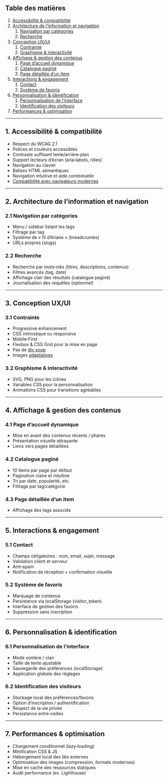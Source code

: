 ## Table des matières

1. [Accessibilité & compatibilité](#11-accessibilit%C3%A9--compatibilit%C3%A9)  
2. [Architecture de l’information et navigation](#2-architecture-de-linformation-et-navigation)  
   1. [Navigation par catégories](#21-navigation-par-catégories)  
   2. [Recherche](#22-recherche)  
3. [Conception UX/UI](#3-conception-uxui)  
   1. [Contrainte](#31-contrainte)  
   2. [Graphisme & interactivité](#32-graphisme--interactivit%C3%A9)  
4. [Affichage & gestion des contenus](#4-affichage--gestion-des-contenus)  
   1. [Page d’accueil dynamique](#41-page-daccueil-dynamique)  
   2. [Catalogue paginé](#42-catalogue-pagin%C3%A9)  
   3. [Page détaillée d’un item](#43-page-détaillée-dun-item)  
5. [Interactions & engagement](#5-interactions--engagement)  
   1. [Contact](#51-contact)  
   2. [Système de favoris](#52-système-de-favoris)  
6. [Personnalisation & identification](#6-personnalisation--identification)  
   1. [Personnalisation de l’interface](#61-personnalisation-de-linterface)  
   2. [Identification des visiteurs](#62-identification-des-visiteurs)  
7. [Performances & optimisation](#7-performances--optimisation)  

---

## 1. Accessibilité & compatibilité  
- Respect du WCAG 2.1  
- Polices et couleurs accessibles  
- Contraste suffisant texte/arrière‑plan  
- Support lecteurs d’écran (aria‑labels, rôles)  
- Navigation au clavier  
- Balises HTML sémantiques  
- Navigation intuitive et aide contextuelle  
- [Compatibilité avec navigateurs modernes](/more/browser_compatibility.md)  

---

## 2. Architecture de l’information et navigation

### 2.1 Navigation par catégories  
- Menu / sidebar listant les tags  
- Filtrage par tag  
- Système de « fil d’Ariane » (breadcrumbs)  
- URLs propres (slugs)  

### 2.2 Recherche  
- Recherche par mots‑clés (titres, descriptions, contenus)  
- Filtres avancés (tag, date)  
- Affichage clair des résultats (catalogue paginé)  
- Journalisation des requêtes (optionnel)  

---

## 3. Conception UX/UI

### 3.1 Contrainte  
- Progressive enhancement  
- CSS intrinsèque ou responsive  
- Mobile‑First  
- Flexbox & CSS Grid pour la mise en page  
- Pas de [div soup](/more/div_soup.md)  
- Images [adaptatives](/more/images_adaptive.md)  

### 3.2 Graphisme & interactivité  
- SVG, PNG pour les icônes  
- Variables CSS pour la personnalisation  
- Animations CSS pour transitions agréables  

---

## 4. Affichage & gestion des contenus

### 4.1 Page d’accueil dynamique  
- Mise en avant des contenus récents / phares  
- Présentation visuelle attrayante  
- Liens vers pages détaillées  

### 4.2 Catalogue paginé  
- 10 items par page par défaut  
- Pagination claire et intuitive  
- Tri par date, popularité, etc.  
- Filtrage par tag/catégorie  

### 4.3 Page détaillée d’un item  
- Affichage des tags associés  

---

## 5. Interactions & engagement

### 5.1 Contact  
- Champs obligatoires : nom, email, sujet, message  
- Validation client et serveur  
- Anti‑spam  
- Notification de réception + confirmation visuelle  

### 5.2 Système de favoris  
- Marquage de contenus  
- Persistance via localStorage (visitor_token)  
- Interface de gestion des favoris  
- Suppression sans inscription  

---

## 6. Personnalisation & identification

### 6.1 Personnalisation de l’interface  
- Mode sombre / clair  
- Taille de texte ajustable  
- Sauvegarde des préférences (localStorage)  
- Application globale des réglages  

### 6.2 Identification des visiteurs  
- Stockage local des préférences/favoris  
- Option d’inscription / authentification  
- Respect de la vie privée  
- Persistance entre visites  

---

## 7. Performances & optimisation  
- Chargement conditionnel (lazy‑loading)  
- Minification CSS & JS  
- Hébergement local des libs externes  
- Optimisation des images (compression, formats modernes)  
- Mise en cache des ressources statiques  
- Audit performance (ex. Lighthouse)  
